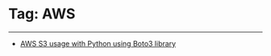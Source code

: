 # Tag: AWS

---

- [AWS S3 usage with Python using Boto3 library](posts/aws-s3-usage-python-boto3.md)